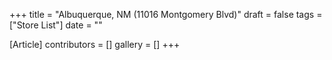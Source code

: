 +++
title = "Albuquerque, NM (11016 Montgomery Blvd)"
draft = false
tags = ["Store List"]
date = ""

[Article]
contributors = []
gallery = []
+++